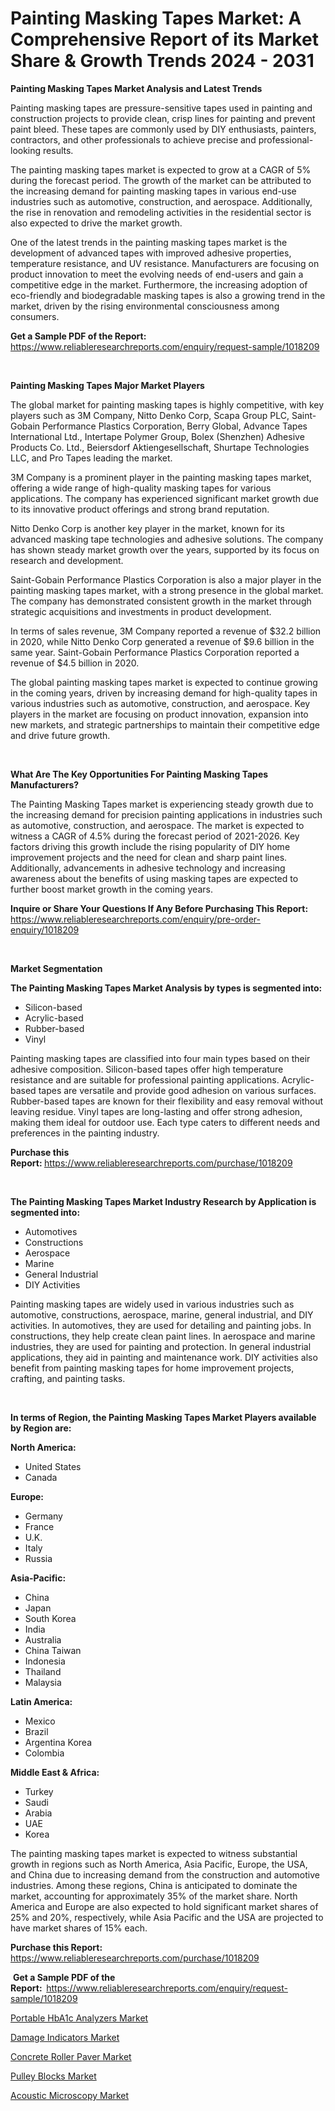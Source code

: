 <p><h1>Painting Masking Tapes Market: A Comprehensive Report of its Market Share & Growth Trends 2024 - 2031</h1></p><p><strong>Painting Masking Tapes Market Analysis and Latest Trends</strong></p>
<p><p>Painting masking tapes are pressure-sensitive tapes used in painting and construction projects to provide clean, crisp lines for painting and prevent paint bleed. These tapes are commonly used by DIY enthusiasts, painters, contractors, and other professionals to achieve precise and professional-looking results. </p><p>The painting masking tapes market is expected to grow at a CAGR of 5% during the forecast period. The growth of the market can be attributed to the increasing demand for painting masking tapes in various end-use industries such as automotive, construction, and aerospace. Additionally, the rise in renovation and remodeling activities in the residential sector is also expected to drive the market growth.</p><p>One of the latest trends in the painting masking tapes market is the development of advanced tapes with improved adhesive properties, temperature resistance, and UV resistance. Manufacturers are focusing on product innovation to meet the evolving needs of end-users and gain a competitive edge in the market. Furthermore, the increasing adoption of eco-friendly and biodegradable masking tapes is also a growing trend in the market, driven by the rising environmental consciousness among consumers.</p></p>
<p><strong>Get a Sample PDF of the Report:&nbsp;</strong> <a href="https://www.reliableresearchreports.com/enquiry/request-sample/1018209">https://www.reliableresearchreports.com/enquiry/request-sample/1018209</a></p>
<p>&nbsp;</p>
<p><strong>Painting Masking Tapes Major Market Players</strong></p>
<p><p>The global market for painting masking tapes is highly competitive, with key players such as 3M Company, Nitto Denko Corp, Scapa Group PLC, Saint-Gobain Performance Plastics Corporation, Berry Global, Advance Tapes International Ltd., Intertape Polymer Group, Bolex (Shenzhen) Adhesive Products Co. Ltd., Beiersdorf Aktiengesellschaft, Shurtape Technologies LLC, and Pro Tapes leading the market.</p><p>3M Company is a prominent player in the painting masking tapes market, offering a wide range of high-quality masking tapes for various applications. The company has experienced significant market growth due to its innovative product offerings and strong brand reputation.</p><p>Nitto Denko Corp is another key player in the market, known for its advanced masking tape technologies and adhesive solutions. The company has shown steady market growth over the years, supported by its focus on research and development.</p><p>Saint-Gobain Performance Plastics Corporation is also a major player in the painting masking tapes market, with a strong presence in the global market. The company has demonstrated consistent growth in the market through strategic acquisitions and investments in product development.</p><p>In terms of sales revenue, 3M Company reported a revenue of $32.2 billion in 2020, while Nitto Denko Corp generated a revenue of $9.6 billion in the same year. Saint-Gobain Performance Plastics Corporation reported a revenue of $4.5 billion in 2020.</p><p>The global painting masking tapes market is expected to continue growing in the coming years, driven by increasing demand for high-quality tapes in various industries such as automotive, construction, and aerospace. Key players in the market are focusing on product innovation, expansion into new markets, and strategic partnerships to maintain their competitive edge and drive future growth.</p></p>
<p>&nbsp;</p>
<p><strong>What Are The Key Opportunities For Painting Masking Tapes Manufacturers?</strong></p>
<p><p>The Painting Masking Tapes market is experiencing steady growth due to the increasing demand for precision painting applications in industries such as automotive, construction, and aerospace. The market is expected to witness a CAGR of 4.5% during the forecast period of 2021-2026. Key factors driving this growth include the rising popularity of DIY home improvement projects and the need for clean and sharp paint lines. Additionally, advancements in adhesive technology and increasing awareness about the benefits of using masking tapes are expected to further boost market growth in the coming years.</p></p>
<p><strong>Inquire or Share Your Questions If Any Before Purchasing This Report:</strong> <a href="https://www.reliableresearchreports.com/enquiry/pre-order-enquiry/1018209">https://www.reliableresearchreports.com/enquiry/pre-order-enquiry/1018209</a></p>
<p>&nbsp;</p>
<p><strong>Market Segmentation</strong></p>
<p><strong>The Painting Masking Tapes Market Analysis by types is segmented into:</strong></p>
<p><ul><li>Silicon-based</li><li>Acrylic-based</li><li>Rubber-based</li><li>Vinyl</li></ul></p>
<p><p>Painting masking tapes are classified into four main types based on their adhesive composition. Silicon-based tapes offer high temperature resistance and are suitable for professional painting applications. Acrylic-based tapes are versatile and provide good adhesion on various surfaces. Rubber-based tapes are known for their flexibility and easy removal without leaving residue. Vinyl tapes are long-lasting and offer strong adhesion, making them ideal for outdoor use. Each type caters to different needs and preferences in the painting industry.</p></p>
<p><strong>Purchase this Report:&nbsp;</strong><a href="https://www.reliableresearchreports.com/purchase/1018209">https://www.reliableresearchreports.com/purchase/1018209</a></p>
<p>&nbsp;</p>
<p><strong>The Painting Masking Tapes Market Industry Research by Application is segmented into:</strong></p>
<p><ul><li>Automotives</li><li>Constructions</li><li>Aerospace</li><li>Marine</li><li>General Industrial</li><li>DIY Activities</li></ul></p>
<p><p>Painting masking tapes are widely used in various industries such as automotive, constructions, aerospace, marine, general industrial, and DIY activities. In automotives, they are used for detailing and painting jobs. In constructions, they help create clean paint lines. In aerospace and marine industries, they are used for painting and protection. In general industrial applications, they aid in painting and maintenance work. DIY activities also benefit from painting masking tapes for home improvement projects, crafting, and painting tasks.</p></p>
<p>&nbsp;</p>
<p><strong>In terms of Region, the Painting Masking Tapes Market Players available by Region are:</strong></p>
<p>
    <p> <strong> North America: </strong>
        <ul>
            <li>United States</li>
            <li>Canada</li>
        </ul>
        </p> 
    <p> <strong> Europe: </strong>
        <ul>
            <li>Germany</li>
            <li>France</li>
            <li>U.K.</li>
            <li>Italy</li>
            <li>Russia</li>
        </ul>
        </p> 
    <p> <strong> Asia-Pacific: </strong>
        <ul>
            <li>China</li>
            <li>Japan</li>
            <li>South Korea</li>
            <li>India</li>
            <li>Australia</li>
            <li>China Taiwan</li>
            <li>Indonesia</li>
            <li>Thailand</li>
            <li>Malaysia</li>
        </ul>
        </p> 
    <p> <strong> Latin America: </strong>
        <ul>
            <li>Mexico</li>
            <li>Brazil</li>
            <li>Argentina Korea</li>
            <li>Colombia</li>
        </ul>
        </p> 
    <p> <strong> Middle East & Africa: </strong>
        <ul>
            <li>Turkey</li>
            <li>Saudi</li>
            <li>Arabia</li>
            <li>UAE</li>
            <li>Korea</li>
        </ul>
    </p>
    </p>
<p><p>The painting masking tapes market is expected to witness substantial growth in regions such as North America, Asia Pacific, Europe, the USA, and China due to increasing demand from the construction and automotive industries. Among these regions, China is anticipated to dominate the market, accounting for approximately 35% of the market share. North America and Europe are also expected to hold significant market shares of 25% and 20%, respectively, while Asia Pacific and the USA are projected to have market shares of 15% each.</p></p>
<p><strong>Purchase this Report: </strong><a href="https://www.reliableresearchreports.com/purchase/1018209">https://www.reliableresearchreports.com/purchase/1018209</a></p>
<p>&nbsp;<strong>Get a Sample PDF of the Report:&nbsp;&nbsp;</strong><a href="https://www.reliableresearchreports.com/enquiry/request-sample/1018209">https://www.reliableresearchreports.com/enquiry/request-sample/1018209</a></p>
<p><strong></strong></p>
<p><p><a href="https://github.com/pjcfca/Market-Research-Report-List-1/blob/main/portable-hba1c-analyzers-market.md">Portable HbA1c Analyzers Market</a></p><p><a href="https://medium.com/@juliepayne1928/damage-indicators-market-insights-into-market-cagr-market-trends-and-growth-strategies-ce7b23d2044a">Damage Indicators Market</a></p><p><a href="https://medium.com/p/b206e363fa13/edit">Concrete Roller Paver Market</a></p><p><a href="https://medium.com/@juliepayne1928/pulley-blocks-market-size-market-outlook-and-market-forecast-2024-to-2031-90be50261287?postPublishedType=initial">Pulley Blocks Market</a></p><p><a href="https://github.com/johnbach50/Market-Research-Report-List-1/blob/main/acoustic-microscopy-market.md">Acoustic Microscopy Market</a></p></p>